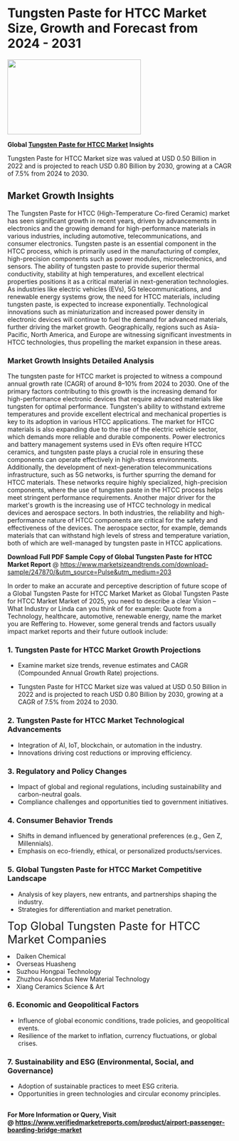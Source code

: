 <H1>Tungsten Paste for HTCC Market Size, Growth and Forecast from 2024 - 2031</H1><img class="aligncenter size-medium wp-image-584254" src="https://thirdeyenews.in/wp-content/uploads/2024/09/Global-Market-Research-300x168.jpeg" alt="" width="300" height="168" /><p><strong>Global&nbsp;<a href="https://www.marketsizeandtrends.com/download-sample/247870/&amp;utm_source=Pulse&amp;utm_medium=203">Tungsten Paste for HTCC Market</a> Insights</strong></p><p>Tungsten Paste for HTCC Market size was valued at USD 0.50 Billion in 2022 and is projected to reach USD 0.80 Billion by 2030, growing at a CAGR of 7.5% from 2024 to 2030.</p><p><h2>Market Growth Insights</h2> The Tungsten Paste for HTCC (High-Temperature Co-fired Ceramic) market has seen significant growth in recent years, driven by advancements in electronics and the growing demand for high-performance materials in various industries, including automotive, telecommunications, and consumer electronics. Tungsten paste is an essential component in the HTCC process, which is primarily used in the manufacturing of complex, high-precision components such as power modules, microelectronics, and sensors. The ability of tungsten paste to provide superior thermal conductivity, stability at high temperatures, and excellent electrical properties positions it as a critical material in next-generation technologies. As industries like electric vehicles (EVs), 5G telecommunications, and renewable energy systems grow, the need for HTCC materials, including tungsten paste, is expected to increase exponentially. Technological innovations such as miniaturization and increased power density in electronic devices will continue to fuel the demand for advanced materials, further driving the market growth. Geographically, regions such as Asia-Pacific, North America, and Europe are witnessing significant investments in HTCC technologies, thus propelling the market expansion in these areas. <h3>Market Growth Insights Detailed Analysis</h3> The tungsten paste for HTCC market is projected to witness a compound annual growth rate (CAGR) of around 8–10% from 2024 to 2030. One of the primary factors contributing to this growth is the increasing demand for high-performance electronic devices that require advanced materials like tungsten for optimal performance. Tungsten's ability to withstand extreme temperatures and provide excellent electrical and mechanical properties is key to its adoption in various HTCC applications. The market for HTCC materials is also expanding due to the rise of the electric vehicle sector, which demands more reliable and durable components. Power electronics and battery management systems used in EVs often require HTCC ceramics, and tungsten paste plays a crucial role in ensuring these components can operate effectively in high-stress environments. Additionally, the development of next-generation telecommunications infrastructure, such as 5G networks, is further spurring the demand for HTCC materials. These networks require highly specialized, high-precision components, where the use of tungsten paste in the HTCC process helps meet stringent performance requirements. Another major driver for the market's growth is the increasing use of HTCC technology in medical devices and aerospace sectors. In both industries, the reliability and high-performance nature of HTCC components are critical for the safety and effectiveness of the devices. The aerospace sector, for example, demands materials that can withstand high levels of stress and temperature variation, both of which are well-managed by tungsten paste in HTCC applications. </p><p><span class=""><strong>Download Full PDF Sample Copy of Global Tungsten Paste for HTCC Market Report</strong> @ <a href="https://www.marketsizeandtrends.com/download-sample/247870/&amp;utm_source=Pulse&amp;utm_medium=203" target="_blank">https://www.marketsizeandtrends.com/download-sample/247870/&amp;utm_source=Pulse&amp;utm_medium=203</a></span></p><p>In order to make an accurate and perceptive description of future scope of a Global&nbsp;Tungsten Paste for HTCC Market Market as Global&nbsp;Tungsten Paste for HTCC Market Market of 2025, you need to describe a clear Vision &ndash; What Industry or Linda can you think of for example: Quote from a Technology, healthcare, automotive, renewable energy, name the market you are Reffering to. However, some general trends and factors usually impact market reports and their future outlook include:</p><h3>1.&nbsp;<strong>Tungsten Paste for HTCC Market Growth Projections</strong></h3><ul><li>Examine market size trends, revenue estimates and CAGR (Compounded Annual Growth Rate) projections.</li><li><p>Tungsten Paste for HTCC Market size was valued at USD 0.50 Billion in 2022 and is projected to reach USD 0.80 Billion by 2030, growing at a CAGR of 7.5% from 2024 to 2030.</p></li></ul><h3>2.&nbsp;<strong>Tungsten Paste for HTCC Market Technological Advancements</strong></h3><ul><li>Integration of AI, IoT, blockchain, or automation in the industry.</li><li>Innovations driving cost reductions or improving efficiency.</li></ul><h3>3.&nbsp;<strong>Regulatory and Policy Changes</strong></h3><ul><li>Impact of global and regional regulations, including sustainability and carbon-neutral goals.</li><li>Compliance challenges and opportunities tied to government initiatives.</li></ul><h3>4.&nbsp;<strong>Consumer Behavior Trends</strong></h3><ul><li>Shifts in demand influenced by generational preferences (e.g., Gen Z, Millennials).</li><li>Emphasis on eco-friendly, ethical, or personalized products/services.</li></ul><h3>5.&nbsp;<strong>Global Tungsten Paste for HTCC Market Competitive Landscape</strong></h3><ul><li>Analysis of key players, new entrants, and partnerships shaping the industry.</li><li>Strategies for differentiation and market penetration.</li></ul><p data-pm-slice="1 1 []"><span style="color: inherit; font-family: inherit; font-size: 25px;">Top Global Tungsten Paste for HTCC Market Companies</span></p><div class="" data-test-id=""><p><li>Daiken Chemical</li><li> Overseas Huasheng</li><li> Suzhou Hongpai Technology</li><li> Zhuzhou Ascendus New Material Technology</li><li> Xiang Ceramics Science & Art</li></p></div><h3>6.&nbsp;<strong>Economic and Geopolitical Factors</strong></h3><ul><li>Influence of global economic conditions, trade policies, and geopolitical events.</li><li>Resilience of the market to inflation, currency fluctuations, or global crises.</li></ul><h3>7.&nbsp;<strong>Sustainability and ESG (Environmental, Social, and Governance)</strong></h3><ul><li>Adoption of sustainable practices to meet ESG criteria.</li><li>Opportunities in green technologies and circular economy principles.</li></ul><h2><strong style="font-size: 14px;">For More Information or Query, Visit @&nbsp;</strong><a style="background-color: #ffffff; font-size: 14px;" href="https://www.marketsizeandtrends.com/report/tungsten-paste-for-htcc-market/" target="_blank">https://www.verifiedmarketreports.com/product/airport-passenger-boarding-bridge-market</a></h2>
